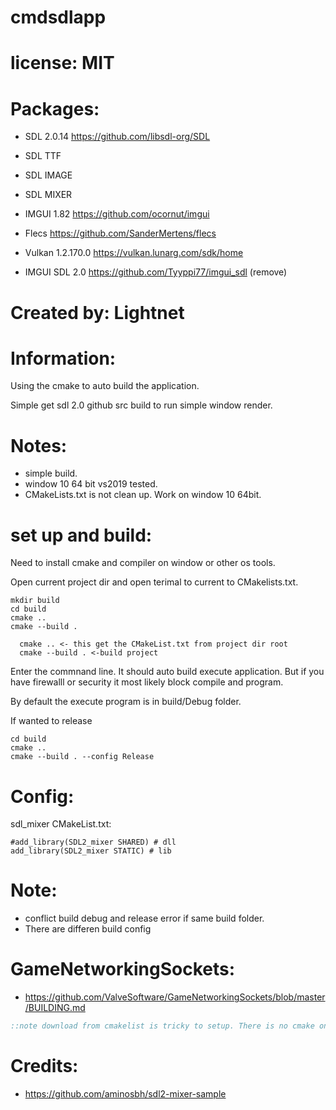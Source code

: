 # cmdsdlapp

# license: MIT

# Packages:
 * SDL 2.0.14 https://github.com/libsdl-org/SDL
 * SDL TTF 
 * SDL IMAGE 
 * SDL MIXER 
 * IMGUI 1.82 https://github.com/ocornut/imgui
 * Flecs https://github.com/SanderMertens/flecs
 * Vulkan 1.2.170.0 https://vulkan.lunarg.com/sdk/home

 * IMGUI SDL 2.0 https://github.com/Tyyppi77/imgui_sdl (remove)

# Created by: Lightnet

# Information:
  Using the cmake to auto build the application.

  Simple get sdl 2.0 github src build to run simple window render.

# Notes:
 * simple build.
 * window 10 64 bit vs2019 tested.
 * CMakeLists.txt is not clean up. Work on window 10 64bit.

# set up and build:
  Need to install cmake and compiler on window or other os tools.

  Open current project dir and open terimal to current to CMakelists.txt.
```
mkdir build 
cd build
cmake .. 
cmake --build .
```

```
  cmake .. <- this get the CMakeList.txt from project dir root
  cmake --build . <-build project
```

  Enter the commnand line. It should auto build execute application. But if you have firewalll or security it most likely block compile and program.

  By default the execute program is in build/Debug folder.

  If wanted to release

```
cd build
cmake ..
cmake --build . --config Release
```
# Config:
sdl_mixer CMakeList.txt:
```
#add_library(SDL2_mixer SHARED) # dll
add_library(SDL2_mixer STATIC) # lib

```







# Note: 
 * conflict build debug and release error if same build folder.
 * There are differen build config 

# GameNetworkingSockets:
 * https://github.com/ValveSoftware/GameNetworkingSockets/blob/master/BUILDING.md

```bat
::note download from cmakelist is tricky to setup. There is no cmake on sub third parties.


```


# Credits:
 * https://github.com/aminosbh/sdl2-mixer-sample

